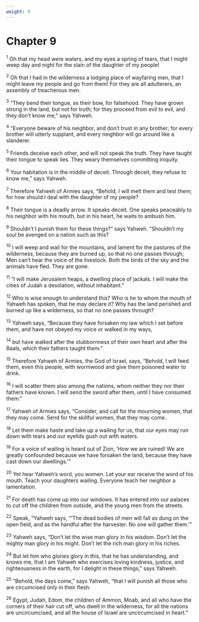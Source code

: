 ```yaml
---
weight: 9
---
```


# Chapter 9

<sup>1</sup> Oh that my head were waters, and my eyes a spring of tears, that I might weep day and night for the slain of the daughter of my people! 

<sup>2</sup> Oh that I had in the wilderness a lodging place of wayfaring men, that I might leave my people and go from them! For they are all adulterers, an assembly of treacherous men. 

<sup>3</sup> “They bend their tongue, as their bow, for falsehood. They have grown strong in the land, but not for truth; for they proceed from evil to evil, and they don’t know me,” says Yahweh. 

<sup>4</sup> “Everyone beware of his neighbor, and don’t trust in any brother; for every brother will utterly supplant, and every neighbor will go around like a slanderer. 

<sup>5</sup> Friends deceive each other, and will not speak the truth. They have taught their tongue to speak lies. They weary themselves committing iniquity. 

<sup>6</sup> Your habitation is in the middle of deceit. Through deceit, they refuse to know me,” says Yahweh. 

<sup>7</sup> Therefore Yahweh of Armies says, “Behold, I will melt them and test them; for how should I deal with the daughter of my people? 

<sup>8</sup> Their tongue is a deadly arrow. It speaks deceit. One speaks peaceably to his neighbor with his mouth, but in his heart, he waits to ambush him. 

<sup>9</sup> Shouldn’t I punish them for these things?” says Yahweh. “Shouldn’t my soul be avenged on a nation such as this? 

<sup>10</sup> I will weep and wail for the mountains, and lament for the pastures of the wilderness, because they are burned up, so that no one passes through; Men can’t hear the voice of the livestock. Both the birds of the sky and the animals have fled. They are gone. 

<sup>11</sup> “I will make Jerusalem heaps, a dwelling place of jackals. I will make the cities of Judah a desolation, without inhabitant.” 

<sup>12</sup> Who is wise enough to understand this? Who is he to whom the mouth of Yahweh has spoken, that he may declare it? Why has the land perished and burned up like a wilderness, so that no one passes through? 

<sup>13</sup> Yahweh says, “Because they have forsaken my law which I set before them, and have not obeyed my voice or walked in my ways, 

<sup>14</sup> but have walked after the stubbornness of their own heart and after the Baals, which their fathers taught them.” 

<sup>15</sup> Therefore Yahweh of Armies, the God of Israel, says, “Behold, I will feed them, even this people, with wormwood and give them poisoned water to drink. 

<sup>16</sup> I will scatter them also among the nations, whom neither they nor their fathers have known. I will send the sword after them, until I have consumed them.” 

<sup>17</sup> Yahweh of Armies says, “Consider, and call for the mourning women, that they may come. Send for the skillful women, that they may come. 

<sup>18</sup> Let them make haste and take up a wailing for us, that our eyes may run down with tears and our eyelids gush out with waters. 

<sup>19</sup> For a voice of wailing is heard out of Zion, ‘How we are ruined! We are greatly confounded because we have forsaken the land, because they have cast down our dwellings.’” 

<sup>20</sup> Yet hear Yahweh’s word, you women. Let your ear receive the word of his mouth. Teach your daughters wailing. Everyone teach her neighbor a lamentation. 

<sup>21</sup> For death has come up into our windows. It has entered into our palaces to cut off the children from outside, and the young men from the streets. 

<sup>22</sup> Speak, “Yahweh says, “‘The dead bodies of men will fall as dung on the open field, and as the handful after the harvester. No one will gather them.’” 

<sup>23</sup> Yahweh says, “Don’t let the wise man glory in his wisdom. Don’t let the mighty man glory in his might. Don’t let the rich man glory in his riches. 

<sup>24</sup> But let him who glories glory in this, that he has understanding, and knows me, that I am Yahweh who exercises loving kindness, justice, and righteousness in the earth, for I delight in these things,” says Yahweh. 

<sup>25</sup> “Behold, the days come,” says Yahweh, “that I will punish all those who are circumcised only in their flesh: 

<sup>26</sup> Egypt, Judah, Edom, the children of Ammon, Moab, and all who have the corners of their hair cut off, who dwell in the wilderness, for all the nations are uncircumcised, and all the house of Israel are uncircumcised in heart.” 


